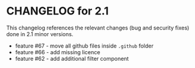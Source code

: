 CHANGELOG for 2.1
=================

This changelog references the relevant changes (bug and security fixes) done
in 2.1 minor versions.

 - feature #67 - move all github files inside `.github` folder
 - feature #66 - add missing licence
 - feature #62 - add additional filter component
